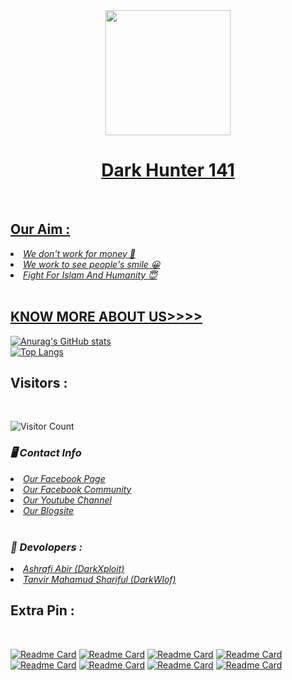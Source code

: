 <div align = "center">
  <a href="https://youtube.com/channel/UCkSB55ezk_2vPVwoqmPVZwg">
    <img width="200" heigth="200" src="https://g.top4top.io/p_1894pa7e80.png">
    </br>
  <h1>Dark Hunter 141 </h1>
<br>
</div>


## Our Aim : 
<li><i>We don't work for money 🙂</li></i>
<li><i>We work to see people's smile 😀</li></i>
<li><i>Fight For Islam And Humanity 😇</li></i>
<br>

## KNOW MORE ABOUT US>>>>
![Anurag's GitHub stats](https://github-readme-stats.vercel.app/api?username=darkhunter141&show_icons=true&theme=radical)
<br>
[![Top Langs](https://github-readme-stats.vercel.app/api/top-langs/?username=darkhunter141&layout=compact)](https://github.com/darkhunter141)
<br>
## Visitors :

<br>

![Visitor Count](https://profile-counter.glitch.me/darkhunter141/count.svg)

<h3><b><i>🖥️ Contact Info </i></b></h3>
<li>  <i><a href="https://www.facebook.com/darkhunter141/">Our Facebook Page </a></i></li>
<li>  <i><a href="https://www.facebook.com/groups/428641821766559/?ref=share">Our Facebook Community</a></i></li>
<li>  <i><a href="https://youtube.com/channel/UCkSB55ezk_2vPVwoqmPVZwg">Our Youtube Channel</a></i></li>
<li>  <i><a href="https://darkhunt3r141.blogspot.com/?m=1">Our Blogsite</a></i></li>

<br>
<h3><b><i>🤠 Devolopers :</i></b></h3>
<li> <i><a href="https://www.facebook.com/ashrafiabir04">Ashrafi Abir (DarkXploit)</a></i></li>
<li>  <i><a href="https://www.facebook.com/tanvirmahamud.shariful.3">Tanvir Mahamud Shariful (DarkWlof)</a></i></li>

## Extra Pin :

</br>
<p>

[![Readme Card](https://github-readme-stats.vercel.app/api/pin/?username=darkhunter141&repo=PayPal-BruteForce)](https://github.com/darkhunter141)
[![Readme Card](https://github-readme-stats.vercel.app/api/pin/?username=darkhunter141&repo=Birthday-Deface )](https://github.com/darkhunter141)
[![Readme Card](https://github-readme-stats.vercel.app/api/pin/?username=darkhunter141&repo=Dark-Ngrok)](https://github.com/darkhunter141)
[![Readme Card](https://github-readme-stats.vercel.app/api/pin/?username=darkhunter141&repo=Virus-Lab)](https://github.com/darkhunter141)
[![Readme Card](https://github-readme-stats.vercel.app/api/pin/?username=darkhunter141&repo=Deface-Page-Generator)](https://github.com/darkhunter141)
[![Readme Card](https://github-readme-stats.vercel.app/api/pin/?username=darkhunter141&repo=SQLi-Scanner)](https://github.com/darkhunter141)
[![Readme Card](https://github-readme-stats.vercel.app/api/pin/?username=darkhunter141&repo=URL-MASTER)](https://github.com/darkhunter141)
[![Readme Card](https://github-readme-stats.vercel.app/api/pin/?username=darkhunter141&repo=Dh-All)](https://github.com/darkhunter141)
</p>
